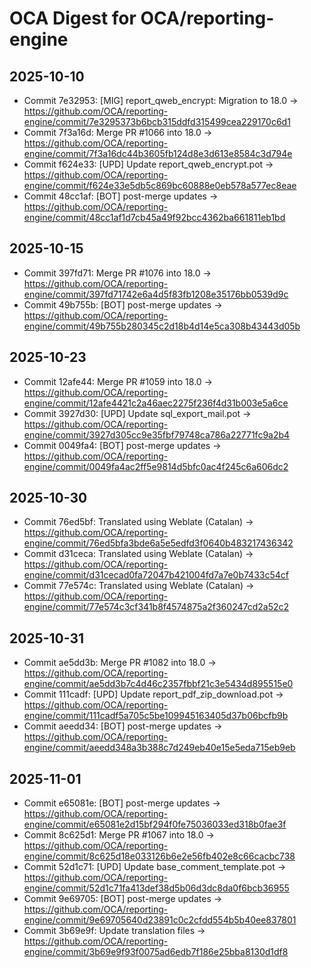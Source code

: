 # OCA Digest for OCA/reporting-engine

## 2025-10-10

- Commit 7e32953: [MIG] report_qweb_encrypt: Migration to 18.0 → https://github.com/OCA/reporting-engine/commit/7e3295373b6bcb315ddfd315499cea229170c6d1
- Commit 7f3a16d: Merge PR #1066 into 18.0 → https://github.com/OCA/reporting-engine/commit/7f3a16dc44b3605fb124d8e3d613e8584c3d794e
- Commit f624e33: [UPD] Update report_qweb_encrypt.pot → https://github.com/OCA/reporting-engine/commit/f624e33e5db5c869bc60888e0eb578a577ec8eae
- Commit 48cc1af: [BOT] post-merge updates → https://github.com/OCA/reporting-engine/commit/48cc1af1d7cb45a49f92bcc4362ba661811eb1bd

## 2025-10-15

- Commit 397fd71: Merge PR #1076 into 18.0 → https://github.com/OCA/reporting-engine/commit/397fd71742e6a4d5f83fb1208e35176bb0539d9c
- Commit 49b755b: [BOT] post-merge updates → https://github.com/OCA/reporting-engine/commit/49b755b280345c2d18b4d14e5ca308b43443d05b

## 2025-10-23

- Commit 12afe44: Merge PR #1059 into 18.0 → https://github.com/OCA/reporting-engine/commit/12afe4421c2a46aec2275f236f4d31b003e5a6ce
- Commit 3927d30: [UPD] Update sql_export_mail.pot → https://github.com/OCA/reporting-engine/commit/3927d305cc9e35fbf79748ca786a22771fc9a2b4
- Commit 0049fa4: [BOT] post-merge updates → https://github.com/OCA/reporting-engine/commit/0049fa4ac2ff5e9814d5bfc0ac4f245c6a606dc2

## 2025-10-30

- Commit 76ed5bf: Translated using Weblate (Catalan) → https://github.com/OCA/reporting-engine/commit/76ed5bfa3bde6a5e5edfd3f0640b483217436342
- Commit d31ceca: Translated using Weblate (Catalan) → https://github.com/OCA/reporting-engine/commit/d31cecad0fa72047b421004fd7a7e0b7433c54cf
- Commit 77e574c: Translated using Weblate (Catalan) → https://github.com/OCA/reporting-engine/commit/77e574c3cf341b8f4574875a2f360247cd2a52c2

## 2025-10-31

- Commit ae5dd3b: Merge PR #1082 into 18.0 → https://github.com/OCA/reporting-engine/commit/ae5dd3b7c4d46c2357fbbf21c3e5434d895515e0
- Commit 111cadf: [UPD] Update report_pdf_zip_download.pot → https://github.com/OCA/reporting-engine/commit/111cadf5a705c5be109945163405d37b06bcfb9b
- Commit aeedd34: [BOT] post-merge updates → https://github.com/OCA/reporting-engine/commit/aeedd348a3b388c7d249eb40e15e5eda715eb9eb

## 2025-11-01

- Commit e65081e: [BOT] post-merge updates → https://github.com/OCA/reporting-engine/commit/e65081e2d15bf294f0fe75036033ed318b0fae3f
- Commit 8c625d1: Merge PR #1067 into 18.0 → https://github.com/OCA/reporting-engine/commit/8c625d18e033126b6e2e56fb402e8c66cacbc738
- Commit 52d1c71: [UPD] Update base_comment_template.pot → https://github.com/OCA/reporting-engine/commit/52d1c71fa413def38d5b06d3dc8da0f6bcb36955
- Commit 9e69705: [BOT] post-merge updates → https://github.com/OCA/reporting-engine/commit/9e69705640d23891c0c2cfdd554b5b40ee837801
- Commit 3b69e9f: Update translation files → https://github.com/OCA/reporting-engine/commit/3b69e9f93f0075ad6edb7f186e25bba8130d1df8

